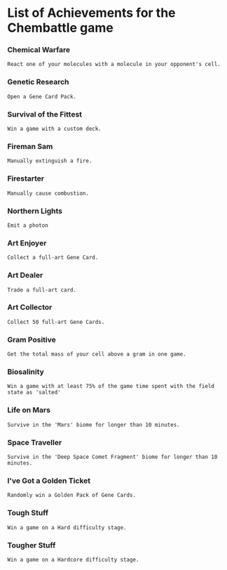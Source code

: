 # List of Achievements for the Chembattle game

### Chemical Warfare
	React one of your molecules with a molecule in your opponent's cell.

### Genetic Research
	Open a Gene Card Pack.

### Survival of the Fittest
	Win a game with a custom deck.

### Fireman Sam
	Manually extinguish a fire.

### Firestarter
	Manually cause combustion.

### Northern Lights
	Emit a photon

### Art Enjoyer
	Collect a full-art Gene Card.

### Art Dealer 
	Trade a full-art card.

### Art Collector
	Collect 50 full-art Gene Cards.

### Gram Positive
	Get the total mass of your cell above a gram in one game.

### Biosalinity
	Win a game with at least 75% of the game time spent with the field state as 'salted'

### Life on Mars
	Survive in the 'Mars' biome for longer than 10 minutes.

### Space Traveller
	Survive in the 'Deep Space Comet Fragment' biome for longer than 10 minutes.

### I've Got a Golden Ticket
	Randomly win a Golden Pack of Gene Cards.

### Tough Stuff
	Win a game on a Hard difficulty stage.

### Tougher Stuff
	Win a game on a Hardcore difficulty stage.